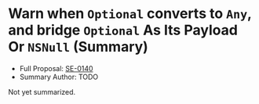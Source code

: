 # Warn when `Optional` converts to `Any`, and bridge `Optional` As Its Payload Or `NSNull` (Summary)

* Full Proposal: [SE-0140](https://github.com/apple/swift-evolution/blob/main/proposals/0140-bridge-optional-to-nsnull.md)
* Summary Author: TODO

Not yet summarized.
